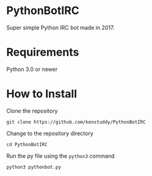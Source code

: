 # PythonBotIRC
Super simple Python IRC bot made in 2017.

# Requirements
Python 3.0 or newer

# How to Install
Clone the repository

```
git clone https://github.com/kenstuddy/PythonBotIRC
```

Change to the repository directory

```
cd PythonBotIRC
```

Run the py file using the ```python3``` command

```
python3 pythonbot.py
```
